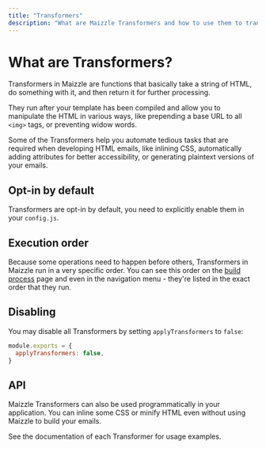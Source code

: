 ```yaml
---
title: "Transformers"
description: "What are Maizzle Transformers and how to use them to transform your HTML emails"
---
```


# What are Transformers?

Transformers in Maizzle are functions that basically take a string of HTML, do something with it, and then return it for further processing.

They run after your template has been compiled and allow you to manipulate the HTML in various ways, like prepending a base URL to all `<img>` tags, or preventing widow words.

Some of the Transformers help you automate tedious tasks that are required when developing HTML emails, like inlining CSS, automatically adding attributes for better accessibility, or generating plaintext versions of your emails.

## Opt-in by default

Transformers are opt-in by default, you need to explicitly enable them in your `config.js`.

## Execution order

Because some operations need to happen before others, Transformers in Maizzle run in a very specific order. You can see this order on the [build process](/docs/build-process#compile-templates) page and even in the navigation menu - they're listed in the exact order that they run.

## Disabling

You may disable all Transformers by setting `applyTransformers` to `false`:

<code-sample title="config.js">

  ```js
  module.exports = {
    applyTransformers: false,
  }
  ```

</code-sample>

## API

Maizzle Transformers can also be used programmatically in your application. You can inline some CSS or minify HTML even without using Maizzle to build your emails.

See the documentation of each Transformer for usage examples.
